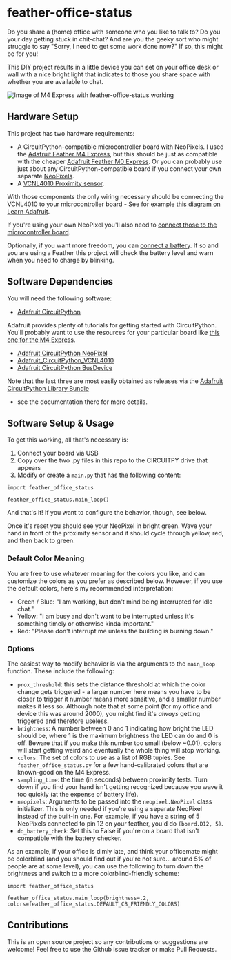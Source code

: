 # feather-office-status

Do you share a (home) office with someone who you like to talk to?  Do you your
day getting stuck in chit-chat? And are you the geeky sort who might struggle to
say "Sorry, I need to get some work done now?"  If so, this might be for you!

This DIY project results in a little device you can set on your office desk or
wall with a nice bright light that indicates to those you share space with
whether you are available to chat.

![Image of M4 Express with feather-office-status working](https://eteq.github.io/feather-office-status/feather-office-status-demo.gif)

## Hardware Setup

This project has two hardware requirements:

* A CircuitPython-compatible microcontroller board with NeoPixels.  I used the
  [Adafruit Feather M4 Express](https://www.adafruit.com/product/3857), but this
  should be just as compatible with the cheaper
  [Adafruit Feather M0 Express](https://www.adafruit.com/product/3403). Or you
  can probably use just about any CircuitPython-compatible board if you connect
  your own separate [NeoPixels](https://www.adafruit.com/category/168).
* A [VCNL4010 Proximity sensor](https://www.adafruit.com/product/466).

With those components the only wiring necessary should be connecting the
VCNL4010 to your microcontroller board - See for example
[this diagram on Learn Adafruit](https://learn.adafruit.com/using-vcnl4010-proximity-sensor/python-circuitpython#circuitpython-microcontroller-wiring-2997895-1).

If you're using your own NeoPixel you'll also need to [connect those to the
microcontroller board](https://learn.adafruit.com/adafruit-neopixel-uberguide).

Optionally, if you want more freedom, you can
[connect a battery](https://learn.adafruit.com/adafruit-feather-m4-express-atsamd51/power-management).
If so and you are using a Feather this project will check the battery level and
warn when you need to charge by blinking.


## Software Dependencies

You will need the following software:

* [Adafruit CircuitPython](https://github.com/adafruit/circuitpython)

Adafruit provides plenty of tutorials for getting started with CircuitPython.
You'll probably want to use the resources for your particular board like
[this one for the M4 Express](https://learn.adafruit.com/adafruit-feather-m4-express-atsamd51/circuitpython).

* [Adafruit CircuitPython NeoPixel](https://github.com/adafruit/Adafruit_CircuitPython_NeoPixel)
* [Adafruit_CircuitPython_VCNL4010](https://github.com/adafruit/Adafruit_CircuitPython_VCNL4010)
* [Adafruit CircuitPython BusDevice](https://github.com/adafruit/Adafruit_CircuitPython_BusDevice)

Note that the last three are most easily obtained as releases via the
[Adafruit CircuitPython Library Bundle](https://github.com/adafruit/Adafruit_CircuitPython_Bundle)
 - see the documentation there for more details.

## Software Setup & Usage

To get this working, all that's necessary is:

1. Connect your board via USB
2. Copy over the two .py files in this repo to the CIRCUITPY drive that appears
3. Modify or create a `main.py`  that has the following content:

```
import feather_office_status

feather_office_status.main_loop()
```

And that's it! If you want to configure the behavior, though, see below.

Once it's reset you should see your NeoPixel in bright green.  Wave your hand
in front of the proximity sensor and it should cycle through yellow, red, and
then back to green.

### Default Color Meaning

You are free to use whatever meaning for the colors you like, and can customize
the colors as you prefer as described below. However, if you use the default
colors, here's my recommended interpretation:

* Green / Blue: "I am working, but don't mind being interrupted for idle chat."
* Yellow: "I am busy and don't want to be interrupted unless it's something
  timely or otherwise kinda important."
* Red: "Please don't interrupt me unless the building is burning down."

### Options

The easiest way to modify behavior is via the arguments to the `main_loop`
function. These include the following:

* `prox_threshold`: this sets the distance threshold at which the color change
  gets triggered - a larger number here means you have to be closer to trigger
  it number means more sensitive, and a smaller number makes it less so.
  Although note that at some point (for my office and device this was around
  2000), you might find it's *always* getting triggered and therefore useless.
* `brightness`: A number between 0 and 1 indicating how bright the LED should
  be, where 1 is the maximum brightness the LED can do and 0 is off. Beware
  that if you make this number too small (below ~0.01), colors will start
  getting weird and eventually the whole thing will stop working.
* `colors`: The set of colors to use as a list of RGB tuples. See
  ``feather_office_status.py`` for a few hand-calibrated colors that are
  known-good on the M4 Express.
* `sampling_time`: the time (in seconds) between proximity tests. Turn down if
  you find your hand isn't getting recognized because you wave it too quickly
  (at the expense of battery life).
* `neopixels`: Arguments to be passed into the `neopixel.NeoPixel` class
  initializer.  This is only needed if you're using a separate NeoPixel instead
  of the built-in one.  For example, if you have a string of 5 NeoPixels
  connected to pin 12 on your feather, you'd do ``(board.D12, 5)``.
* `do_battery_check`: Set this to False if you're on a board that isn't
  compatible with the battery checker.


As an example, if your office is dimly late, and think your officemate might be
colorblind (and you should find out if you're not sure... around 5% of people
are at some level), you can use the following to turn down the brightness and
switch to a more colorblind-friendly scheme:

```
import feather_office_status

feather_office_status.main_loop(brightness=.2, colors=feather_office_status.DEFAULT_CB_FRIENDLY_COLORS)
```


## Contributions

This is an open source project so any contributions or suggestions are welcome!
Feel free to use the Github issue tracker or make Pull Requests.
